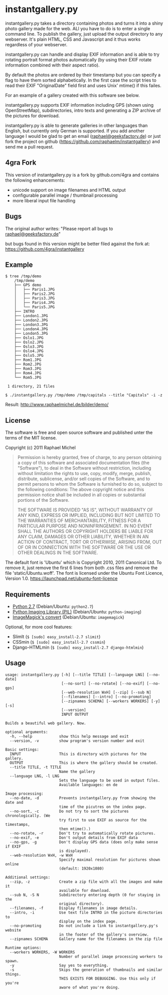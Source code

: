 instantgallery.py
=================

instantgallery.py takes a directory containing photos and turns it into a 
shiny photo gallery made for the web. ALl you have to do is to enter a single
command line. To publish the gallery, just upload the output directory to 
any webserver. It's plain HTML, CSS and Javascript and it thus works regardless 
of your webserver.

instantgallery.py can handle and display EXIF information and is able to try
rotating portrait format photos automatically (by using their EXIF rotate
information combined with their aspect ratio).

By default the photos are ordered by their timestamp but you can specify a flag to 
have them sorted alphabetically. In the first case the script tries to read 
their EXIF "OriginalDate" field first and uses Unix' mtime() if this failes.

For an example of a gallery created with this software see below.

instantgallery.py supports EXIF information including GPS (shown using 
OpenStreetMap), subdirectories, intro texts and generating a ZIP archive
of the pictures for download.

instantgallery.py is able to generate galleries in other languages than
English, but currently only German is supported. If you add another language
I would be glad to get an email (<raphael@geeksfactory.de>) or just fork
the project on github (<https://github.com/raphaelm/instantgallery>) and
send me a pull request.

4gra Fork
---------
This version of instantgallery.py is a fork by github.com/4gra and contains
the following enhancements:
 - unicode support on image filenames and HTML output
 - configurable parallel image / thumbnail processing
 - more liberal input file handling


Bugs
----

The original author writes:
  "Please report all bugs to <raphael@geeksfactory.de>"
 
but bugs found in this version might be better filed against the fork at:
  https://github.com/4gra/instantgallery


Example
-------

    $ tree /tmp/demo
        /tmp/demo
        ├── GPS demo
        │   ├── Paris1.JPG
        │   ├── Paris2.JPG
        │   ├── Paris3.JPG
        │   ├── Paris4.JPG
        │   └── Paris5.JPG
        ├── INTRO
        ├── London1.JPG
        ├── London2.JPG
        ├── London3.JPG
        ├── London4.JPG
        ├── London5.JPG
        ├── Oslo1.JPG
        ├── Oslo2.JPG
        ├── Oslo3.JPG
        ├── Oslo4.JPG
        ├── Oslo5.JPG
        ├── Rom1.JPG
        ├── Rom2.JPG
        ├── Rom3.JPG
        ├── Rom4.JPG
        └── Rom5.JPG

     1 directory, 21 files

    $ ./instantgallery.py /tmp/demo /tmp/capitals --title "Capitals" -i -z
    
Result: http://www.raphaelmichel.de/bilder/demo/

License
-------

The software is free and open source software and published unter the terms
of the MIT license.

Copyright (c) 2011 Raphael Michel

> Permission is hereby granted, free of charge, to any person obtaining a copy of 
> this software and associated documentation files (the "Software"), to deal in the 
> Software without restriction, including without limitation the rights to use, copy, 
> modify, merge, publish, distribute, sublicense, and/or sell copies of the Software, 
> and to permit persons to whom the Software is furnished to do so, subject to the 
> following conditions:
> The above copyright notice and this permission notice shall be included in 
> all copies or substantial portions of the Software.
> 
> THE SOFTWARE IS PROVIDED "AS IS", WITHOUT WARRANTY OF ANY KIND, EXPRESS OR 
> IMPLIED, INCLUDING BUT NOT LIMITED TO THE WARRANTIES OF MERCHANTABILITY, 
> FITNESS FOR A PARTICULAR PURPOSE AND NONINFRINGEMENT. IN NO EVENT SHALL THE 
> AUTHORS OR COPYRIGHT HOLDERS BE LIABLE FOR ANY CLAIM, DAMAGES OR OTHER 
> LIABILITY, WHETHER IN AN ACTION OF CONTRACT, TORT OR OTHERWISE, ARISING 
> FROM, OUT OF OR IN CONNECTION WITH THE SOFTWARE OR THE USE OR OTHER 
> DEALINGS IN THE SOFTWARE.

The default font is 'Ubuntu' which is Copyright 2010, 2011 Canonical Ltd.
To remove it, just remove the first 6 lines from both .css files and
remove the file 'static/Ubuntu.woff'.
The font is licensed under the Ubuntu Font Licence, Version 1.0. 
https://launchpad.net/ubuntu-font-licence

Requirements
------------

* [Python 2.7](http://python.org/) (Debian/Ubuntu: `python2.7`)
* [Python Imaging Library (PIL)](http://www.pythonware.com/products/pil/) (Debian/Ubuntu: `python-imaging`)
* [ImageMagick's convert](http://imagemagick.org/) (Debian/Ubuntu: `imagemagick`)
        
Optional, for more cool features:

* SlimIt (`$ [sudo] easy_install-2.7 slimit`)
* CSSmin (`$ [sudo] easy_install-2.7 cssmin`)
* Django-HTMLmin (`$ [sudo] easy_install-2.7 django-htmlmin`)

Usage
-----
    usage: instantgallery.py [-h] [--title TITLE] [--language LNG] [--no-date]
                             [--no-sort] [--no-rotate] [--no-exif] [--no-gps]
                             [--web-resolution WxH] [--zip] [--sub N]
                             [--filenames] [--intro] [--no-promoting] 
                             [--zipnames SCHEMA] [--workers WORKERS] [-y] [-s]
                             [--version]
                             INPUT OUTPUT

    Builds a beautiful web gallery. Now.

    optional arguments:
      -h, --help            show this help message and exit
      --version, -v         show program's version number and exit

    Basic settings:
      INPUT                 This is directory with pictures for the gallery.
      OUTPUT                This is where the gallery should be created.
      --title TITLE, -t TITLE
                            Name the gallery
      --language LNG, -l LNG
                            Sets the language to be used in output files.
                            Available languages: en de

    Image processing:
      --no-date, -d         Prevents instantgallery.py from showing the date and
                            time of the picutres on the index page.
      --no-sort, -c         Do not try to sort the pictures chronologically. (We
                            try first to use EXIF as source for the timestamps,
                            then mtime().)
      --no-rotate, -r       Don't try to automatically rotate pictures.
      --no-exif, -e         Don't output details from EXIF data
      --no-gps, -g          Don't display GPS data (does only make sense if EXIF
                            is displayed).
      --web-resolution WxH, -w WxH
                            Specify maximal resolution for pictures shown online
                            (default: 1920x1080)

    Additional settings:
      --zip, -z             Create a zip file with all the images and make it
                            available for download.
      --sub N, -S N         Subdirectory entering depth (0 for staying in the
                            original directory).
      --filenames, -f       Display filenames in image details.
      --intro, -i           Use text file INTRO in the picture directories to
                            display on the index page.
      --no-promoting        Do not include a link to instantgallery.py's website
                            in the footer of the gallery's overview.
      --zipnames SCHEMA     Gallery name for the filenames in the zip file

    Runtime options:
      --workers WORKERS, -W WORKERS
                            Number of parallel image processing workers to spawn.
      -y                    Say yes to everything.
      -s                    Skips the generation of thumbnails and similar things.
                            THIS EXISTS FOR DEBUGGING. Use this only if you're
                            aware of what you're doing.
